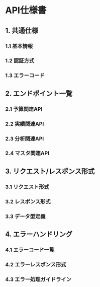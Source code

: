 # API仕様書

## 1. 共通仕様
### 1.1 基本情報
### 1.2 認証方式
### 1.3 エラーコード

## 2. エンドポイント一覧
### 2.1 予算関連API
### 2.2 実績関連API
### 2.3 分析関連API
### 2.4 マスタ関連API

## 3. リクエスト/レスポンス形式
### 3.1 リクエスト形式
### 3.2 レスポンス形式
### 3.3 データ型定義

## 4. エラーハンドリング
### 4.1 エラーコード一覧
### 4.2 エラーレスポンス形式
### 4.3 エラー処理ガイドライン 